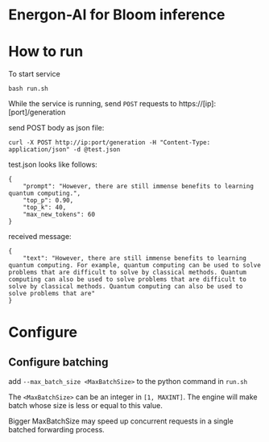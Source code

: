 # Energon-AI for Bloom inference
# How to run
To start service
```
bash run.sh
```
While the service is running, send `POST` requests to https://[ip]:[port]/generation     

send POST body as json file:
```
curl -X POST http://ip:port/generation -H "Content-Type: application/json" -d @test.json
```

test.json looks like follows:
```
{
    "prompt": "However, there are still immense benefits to learning quantum computing.",
    "top_p": 0.90,
    "top_k": 40,
    "max_new_tokens": 60
}
```  

received message: 
```
{
    "text": "However, there are still immense benefits to learning quantum computing. For example, quantum computing can be used to solve problems that are difficult to solve by classical methods. Quantum computing can also be used to solve problems that are difficult to solve by classical methods. Quantum computing can also be used to solve problems that are"
}
```

# Configure
## Configure batching
add `--max_batch_size <MaxBatchSize>`  to the python command in `run.sh`

The `<MaxBatchSize>` can be an integer in `[1, MAXINT]`. The engine will make batch whose size is less or equal to this value.

Bigger MaxBatchSize may speed up concurrent requests in a single batched forwarding process.
